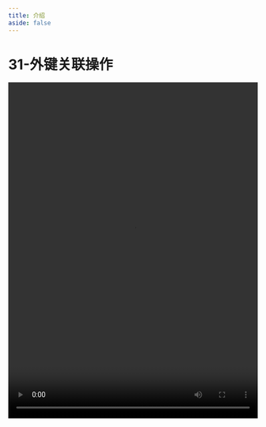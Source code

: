 ```yaml
---
title: 介绍
aside: false
---
```


# 31-外键关联操作

<video autoplay src="http://qn.chinavanes.com/mysql/31-mysql%E4%B8%AD%E7%9A%84%E5%A4%96%E9%94%AE%E5%85%B3%E8%81%94%E6%93%8D%E4%BD%9C.mp4" controls controlsList="nodownload" width="100%" height="680"/>

外键（FOREIGN KEY）是数据库完整性约束的一部分，用于确保两个表之间的引用关系。外键约束确保了当尝试在从表（子表）中插入或更新记录时，必须在主表（父表）中存在匹配的记录。这有助于维护数据的一致性和准确性，防止无效数据的插入。

